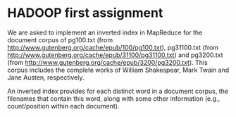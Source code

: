 # HADOOP first assignment

We are asked to implement an inverted index in MapReduce for the document corpus of pg100.txt (from http://www.gutenberg.org/cache/epub/100/pg100.txt), pg31100.txt (from http://www.gutenberg.org/cache/epub/31100/pg31100.txt) and pg3200.txt (from http://www.gutenberg.org/cache/epub/3200/pg3200.txt). This corpus includes the complete works of William Shakespear, Mark Twain and Jane Austen, respectively.

An inverted index provides for each distinct word in a document corpus, the filenames that contain this word, along with some other information (e.g., count/position within each document).
